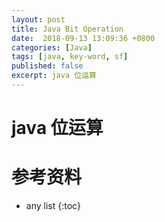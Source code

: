 ```yaml
---
layout: post
title: Java Bit Operation
date:  2018-09-13 13:09:36 +0800
categories: [Java]
tags: [java, key-word, sf]
published: false
excerpt: java 位运算
---
```


# java 位运算



# 参考资料

* any list
{:toc}